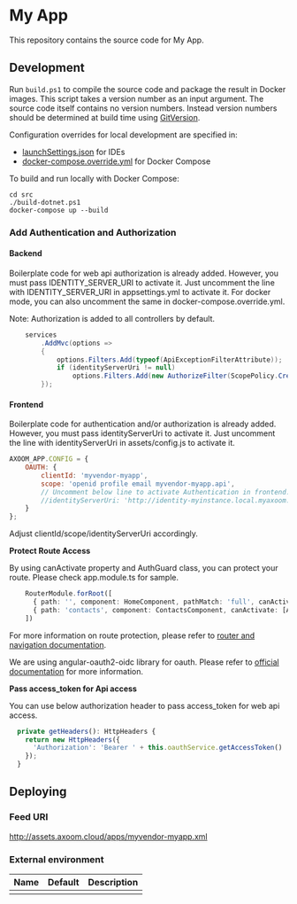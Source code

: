 # My App

This repository contains the source code for My App.

## Development

Run `build.ps1` to compile the source code and package the result in Docker images. This script takes a version number as an input argument. The source code itself contains no version numbers. Instead version numbers should be determined at build time using [GitVersion](http://gitversion.readthedocs.io/).

Configuration overrides for local development are specified in:
- [launchSettings.json](src/App/Properties/launchSettings.json) for IDEs
- [docker-compose.override.yml](src/docker-compose.override.yml) for Docker Compose

To build and run locally with Docker Compose:

    cd src
    ./build-dotnet.ps1
    docker-compose up --build

### Add Authentication and Authorization
#### Backend
Boilerplate code for web api authorization is already added. However, you must pass IDENTITY_SERVER_URI to activate it.
Just uncomment the line with IDENTITY_SERVER_URI in appsettings.yml to activate it. For docker mode, you can also 
uncomment the same in docker-compose.override.yml.

Note: Authorization is added to all controllers by default.
```csharp
    services
        .AddMvc(options =>
        {
            options.Filters.Add(typeof(ApiExceptionFilterAttribute));
            if (identityServerUri != null)
                options.Filters.Add(new AuthorizeFilter(ScopePolicy.Create(apiName)));
        });
```

#### Frontend
Boilerplate code for authentication and/or authorization is already added. However, you must pass identityServerUri to activate it.
Just uncomment the line with identityServerUri in assets/config.js to activate it. 

```javascript
AXOOM_APP.CONFIG = {
    OAUTH: {
        clientId: 'myvendor-myapp',
        scope: 'openid profile email myvendor-myapp.api',
        // Uncomment below line to activate Authentication in frontend.
        //identityServerUri: 'http://identity-myinstance.local.myaxoom.eu'
    }
};
```
Adjust clientId/scope/identityServerUri accordingly.

**Protect Route Access**

By using canActivate property and AuthGuard class, you can protect your route. Please check app.module.ts for sample.

```typescript
    RouterModule.forRoot([
      { path: '', component: HomeComponent, pathMatch: 'full', canActivate: [AuthGuard] },
      { path: 'contacts', component: ContactsComponent, canActivate: [AuthGuard] },
    ])
```

For more information on route protection, please refer to [router and navigation documentation](https://angular.io/guide/router).

We are using angular-oauth2-oidc library for oauth. Please refer to [official documentation](https://github.com/manfredsteyer/angular-oauth2-oidc) for more information.

**Pass access_token for Api access**

You can use below authorization header to pass access_token for web api access.

```typescript
  private getHeaders(): HttpHeaders {
    return new HttpHeaders({
      'Authorization': 'Bearer ' + this.oauthService.getAccessToken()
    });
  }

```

## Deploying

### Feed URI

http://assets.axoom.cloud/apps/myvendor-myapp.xml

### External environment

| Name | Default | Description |
| ---- | ------- | ----------- |
|      |         |             |


